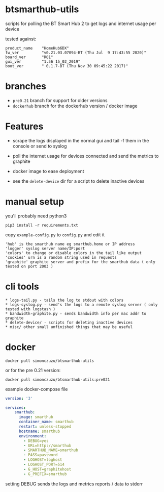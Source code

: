 # btsmarthub-utils

scripts for polling the BT Smart Hub 2 to get logs and internet usage per device

tested against:

```
product_name    "HomeHub6DX"
fw_ver          "v0.21.03.07094-BT (Thu Jul  9 17:43:55 2020)"
board_ver       "R01"
gui_ver         "1.56 15_02_2019"
boot_ver        " 0.1.7-BT (Thu Nov 30 09:45:22 2017)"
```

# branches
* ```pre0.21``` branch for support for older versions 
* ```dockerhub``` branch for the dockerhub version / docker image


# Features

* scrape the logs displayed in the normal gui and tail -f them in the console or send to syslog

* poll the internet usage for devices connected and send the metrics to graphite

* docker image to ease deployment

* see the ```delete-device``` dir for a script to delete inactive devices

# manual setup

you'll probably need python3 

`pip3 install -r requirements.txt`

copy `example-config.py` to `config.py` and edit it

```
'hub' is the smarthub name eg smarthub.home or IP address
'logger' syslog server name/IP:port
'colors' to change or disable colors in the tail like output
'cookies' urn is a random string used in requests
'graphite' graphite server and prefix for the smarthub data ( only tested on port 2003 ) 
```

# cli tools

```
* logs-tail.py - tails the log to stdout with colors
* logs-syslog.py - send's the logs to a remote syslog server ( only tested with logstash ) 
* bandwidth-graphite.py - sends bandwidth info per mac addr to graphite
* delete-device/ - scripts for deleting inactive devices
* misc/ other small unfinished things that may be useful
```

# docker 

`docker pull simonczuzu/btsmarthub-utils`

or for the pre 0.21 version:

`docker pull simonczuzu/btsmarthub-utils:pre021`

example docker-compose file

```yml
version: '3'

services:
    smarthub:
      image: smarthub
      container_name: smarthub
      restart: unless-stopped
      hostname: smarthub
      environment:
        - DEBUG=yes
        - URL=http://smarthub
        - SMARTHUB_NAME=smarthub
        - PASS=password
        - LOGHOST=loghost
        - LOGHOST_PORT=514
        - G_HOST=graphitehost
        - G_PREFIX=smarthub
```
setting DEBUG sends the logs and metrics reports / data to stderr

